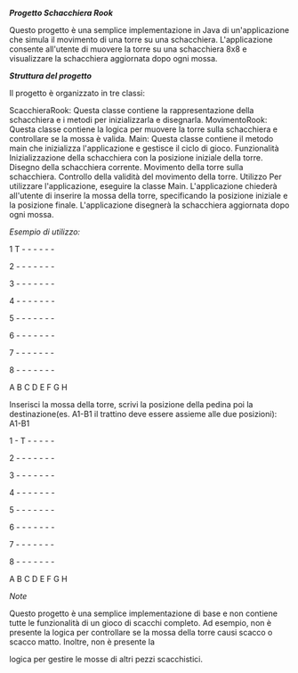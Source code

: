 _**Progetto Schacchiera Rook**_

Questo progetto è una semplice implementazione in Java di un'applicazione che simula il movimento di una torre su una schacchiera. L'applicazione consente all'utente di muovere la torre su una schacchiera 8x8 e visualizzare la schacchiera aggiornata dopo ogni mossa.

_**Struttura del progetto**_

Il progetto è organizzato in tre classi:

ScacchieraRook: Questa classe contiene la rappresentazione della schacchiera e i metodi per inizializzarla e disegnarla.
MovimentoRook: Questa classe contiene la logica per muovere la torre sulla schacchiera e controllare se la mossa è valida.
Main: Questa classe contiene il metodo main che inizializza l'applicazione e gestisce il ciclo di gioco.
Funzionalità
Inizializzazione della schacchiera con la posizione iniziale della torre.
Disegno della schacchiera corrente.
Movimento della torre sulla schacchiera.
Controllo della validità del movimento della torre.
Utilizzo
Per utilizzare l'applicazione, eseguire la classe Main. L'applicazione chiederà all'utente di inserire la mossa della torre, specificando la posizione iniziale e la posizione finale. L'applicazione disegnerà la schacchiera aggiornata dopo ogni mossa.

*Esempio di utilizzo:*

1  T - - - - - -

2  - - - - - - -

3  - - - - - - -

4  - - - - - - -

5  - - - - - - -

6  - - - - - - -

7  - - - - - - -

8  - - - - - - -

  A B C D E F G H
  
Inserisci la mossa della torre, scrivi la posizione della pedina poi la destinazione(es. A1-B1 il trattino deve essere assieme alle due posizioni): A1-B1

1 - T - - - - -

2 - - - - - - -

3 - - - - - - -

4 - - - - - - -

5 - - - - - - -

6 - - - - - - -

7 - - - - - - -

8 - - - - - - -

  A B C D E F G H
  
*Note*

Questo progetto è una semplice implementazione di base e non contiene tutte le funzionalità di un gioco di scacchi completo. Ad esempio, non è presente la logica per controllare se la mossa della torre causi scacco o scacco matto. Inoltre, non è presente la 

logica per gestire le mosse di altri pezzi scacchistici.
